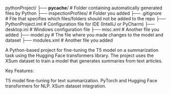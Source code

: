 pythonProject/
├── __pycache__/           # Folder containing automatically generated files by Python
├── inspectionProfiles/     # Folder you added
├── .gitignore              # File that specifies which files/folders should not be added to the repo
├── PythonProject.iml       # Configuration file for IDE (IntelliJ or PyCharm)
├── desktop.ini             # Windows configuration file
├── misc.xml                # Another file you added
├── model.py                # The file where you made changes to the model and dataset
├── modules.xml             # Another file you added



A Python-based project for fine-tuning the T5 model on a summarization task using the Hugging Face transformers library. The project uses the XSum dataset to train a model that generates summaries from text articles.

Key Features:

T5 model fine-tuning for text summarization.
PyTorch and Hugging Face transformers for NLP.
XSum dataset integration.
